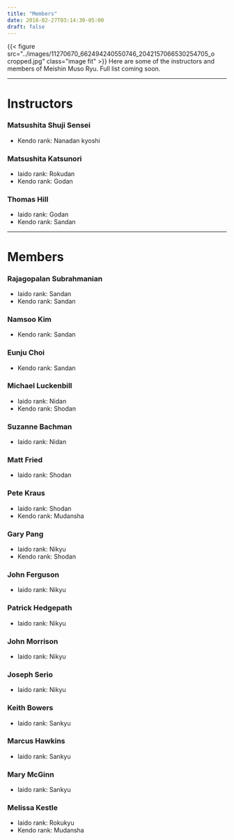 ```yaml
---
title: "Members"
date: 2018-02-27T03:14:30-05:00
draft: false
---
```

{{< figure src="../images/11270670_662494240550746_2042157066530254705_o cropped.jpg" class="image fit" >}}
Here are some of the instructors and members of Meishin Muso Ryu. Full list coming soon.

---
# Instructors

### Matsushita Shuji Sensei
* Kendo rank: Nanadan kyoshi

### Matsushita Katsunori
* Iaido rank: Rokudan
* Kendo rank: Godan

<!-- ### Matsushita Kensaku -->

### Thomas Hill
* Iaido rank: Godan
* Kendo rank: Sandan

---
# Members

### Rajagopalan Subrahmanian
* Iaido rank: Sandan
* Kendo rank: Sandan

### Namsoo Kim
* Kendo rank: Sandan

### Eunju Choi
* Kendo rank: Sandan

### Michael Luckenbill
* Iaido rank: Nidan
* Kendo rank: Shodan

### Suzanne Bachman
* Iaido rank: Nidan

### Matt Fried
* Iaido rank: Shodan

### Pete Kraus
* Iaido rank: Shodan
* Kendo rank: Mudansha

### Gary Pang
* Iaido rank: Nikyu
* Kendo rank: Shodan

### John Ferguson
* Iaido rank: Nikyu

### Patrick Hedgepath
* Iaido rank: Nikyu

### John Morrison
* Iaido rank: Nikyu

### Joseph Serio
* Iaido rank: Nikyu

### Keith Bowers
* Iaido rank: Sankyu

### Marcus Hawkins
* Iaido rank: Sankyu

### Mary McGinn
* Iaido rank: Sankyu

### Melissa Kestle
* Iaido rank: Rokukyu
* Kendo rank: Mudansha

<!-- ### Fred Speece -->
<!-- * Iaido rank: ??? -->